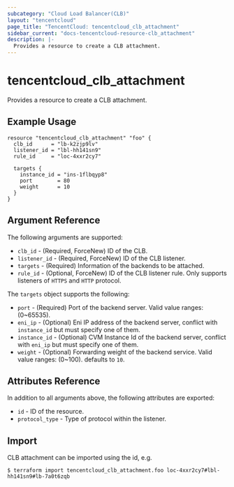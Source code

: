 ```yaml
---
subcategory: "Cloud Load Balancer(CLB)"
layout: "tencentcloud"
page_title: "TencentCloud: tencentcloud_clb_attachment"
sidebar_current: "docs-tencentcloud-resource-clb_attachment"
description: |-
  Provides a resource to create a CLB attachment.
---
```


# tencentcloud_clb_attachment

Provides a resource to create a CLB attachment.

## Example Usage

```hcl
resource "tencentcloud_clb_attachment" "foo" {
  clb_id      = "lb-k2zjp9lv"
  listener_id = "lbl-hh141sn9"
  rule_id     = "loc-4xxr2cy7"

  targets {
    instance_id = "ins-1flbqyp8"
    port        = 80
    weight      = 10
  }
}
```

## Argument Reference

The following arguments are supported:

* `clb_id` - (Required, ForceNew) ID of the CLB.
* `listener_id` - (Required, ForceNew) ID of the CLB listener.
* `targets` - (Required) Information of the backends to be attached.
* `rule_id` - (Optional, ForceNew) ID of the CLB listener rule. Only supports listeners of `HTTPS` and `HTTP` protocol.

The `targets` object supports the following:

* `port` - (Required) Port of the backend server. Valid value ranges: (0~65535).
* `eni_ip` - (Optional) Eni IP address of the backend server, conflict with `instance_id` but must specify one of them.
* `instance_id` - (Optional) CVM Instance Id of the backend server, conflict with `eni_ip` but must specify one of them.
* `weight` - (Optional) Forwarding weight of the backend service. Valid value ranges: (0~100). defaults to `10`.

## Attributes Reference

In addition to all arguments above, the following attributes are exported:

* `id` - ID of the resource.
* `protocol_type` - Type of protocol within the listener.


## Import

CLB attachment can be imported using the id, e.g.

```
$ terraform import tencentcloud_clb_attachment.foo loc-4xxr2cy7#lbl-hh141sn9#lb-7a0t6zqb
```

